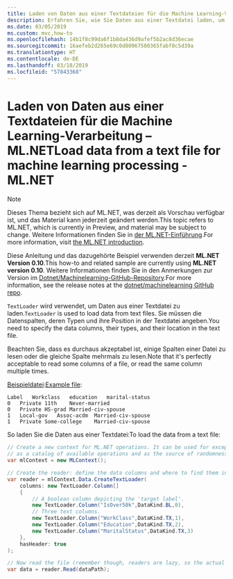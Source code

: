 ```yaml
---
title: Laden von Daten aus einer Textdateien für die Machine Learning-Verarbeitung – ML.NET
description: Erfahren Sie, wie Sie Daten aus einer Textdatei laden, um mit ML.NET Machine Learning-Modelle zu erstellen, zu trainieren und zu bewerten.
ms.date: 03/05/2019
ms.custom: mvc,how-to
ms.openlocfilehash: 14b1f8c99da6f1b8da436d9afef5b2ac8d36ecae
ms.sourcegitcommit: 16aefeb2d265e69c0d80967580365fabf0c5d39a
ms.translationtype: HT
ms.contentlocale: de-DE
ms.lasthandoff: 03/18/2019
ms.locfileid: "57843368"
---
```

# <a name="load-data-from-a-text-file-for-machine-learning-processing---mlnet"></a><span data-ttu-id="b876d-103">Laden von Daten aus einer Textdateien für die Machine Learning-Verarbeitung – ML.NET</span><span class="sxs-lookup"><span data-stu-id="b876d-103">Load data from a text file for machine learning processing - ML.NET</span></span>

> [!NOTE]
> <span data-ttu-id="b876d-104">Dieses Thema bezieht sich auf ML.NET, was derzeit als Vorschau verfügbar ist, und das Material kann jederzeit geändert werden.</span><span class="sxs-lookup"><span data-stu-id="b876d-104">This topic refers to ML.NET, which is currently in Preview, and material may be subject to change.</span></span> <span data-ttu-id="b876d-105">Weitere Informationen finden Sie in [der ML.NET-Einführung](https://www.microsoft.com/net/learn/apps/machine-learning-and-ai/ml-dotnet).</span><span class="sxs-lookup"><span data-stu-id="b876d-105">For more information, visit [the ML.NET introduction](https://www.microsoft.com/net/learn/apps/machine-learning-and-ai/ml-dotnet).</span></span>

<span data-ttu-id="b876d-106">Diese Anleitung und das dazugehörte Beispiel verwenden derzeit **ML.NET Version 0.10**.</span><span class="sxs-lookup"><span data-stu-id="b876d-106">This how-to and related sample are currently using **ML.NET version 0.10**.</span></span> <span data-ttu-id="b876d-107">Weitere Informationen finden Sie in den Anmerkungen zur Version im [Dotnet/Machinelearning-GitHub-Repository](https://github.com/dotnet/machinelearning/tree/master/docs/release-notes).</span><span class="sxs-lookup"><span data-stu-id="b876d-107">For more information, see the release notes at the [dotnet/machinelearning GitHub repo](https://github.com/dotnet/machinelearning/tree/master/docs/release-notes).</span></span>

<span data-ttu-id="b876d-108">`TextLoader` wird verwendet, um Daten aus einer Textdatei zu laden.</span><span class="sxs-lookup"><span data-stu-id="b876d-108">`TextLoader` is used to load data from text files.</span></span> <span data-ttu-id="b876d-109">Sie müssen die Datenspalten, deren Typen und ihre Position in der Textdatei angeben.</span><span class="sxs-lookup"><span data-stu-id="b876d-109">You need to specify the data columns, their types, and their location in the text file.</span></span>

<span data-ttu-id="b876d-110">Beachten Sie, dass es durchaus akzeptabel ist, einige Spalten einer Datei zu lesen oder die gleiche Spalte mehrmals zu lesen.</span><span class="sxs-lookup"><span data-stu-id="b876d-110">Note that it's perfectly acceptable to read some columns of a file, or read the same column multiple times.</span></span>

<span data-ttu-id="b876d-111">[Beispieldatei](https://github.com/dotnet/machinelearning/blob/master/test/data/adult.tiny.with-schema.txt):</span><span class="sxs-lookup"><span data-stu-id="b876d-111">[Example file](https://github.com/dotnet/machinelearning/blob/master/test/data/adult.tiny.with-schema.txt):</span></span>

<!-- markdownlint-disable MD010 -->
```console
Label   Workclass   education   marital-status
0   Private 11th    Never-married
0   Private HS-grad Married-civ-spouse
1   Local-gov   Assoc-acdm  Married-civ-spouse
1   Private Some-college    Married-civ-spouse
```
<!-- markdownlint-enable MD010 -->

<span data-ttu-id="b876d-112">So laden Sie die Daten aus einer Textdatei:</span><span class="sxs-lookup"><span data-stu-id="b876d-112">To load the data from a text file:</span></span>

```csharp
// Create a new context for ML.NET operations. It can be used for exception tracking and logging,
// as a catalog of available operations and as the source of randomness.
var mlContext = new MLContext();

// Create the reader: define the data columns and where to find them in the text file.
var reader = mlContext.Data.CreateTextLoader(
    columns: new TextLoader.Column[]
    {
        // A boolean column depicting the 'target label'.
        new TextLoader.Column("IsOver50k",DataKind.BL,0),
        // Three text columns.
        new TextLoader.Column("WorkClass",DataKind.TX,1),
        new TextLoader.Column("Education",DataKind.TX,2),
        new TextLoader.Column("MaritalStatus",DataKind.TX,3)
    },
    hasHeader: true
);

// Now read the file (remember though, readers are lazy, so the actual reading will happen when the data is accessed).
var data = reader.Read(dataPath);
```
